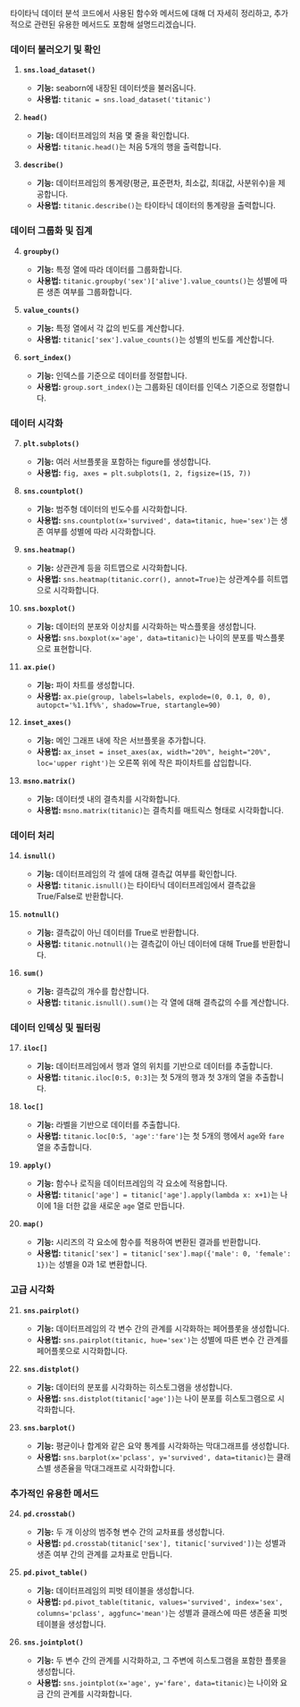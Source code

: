 타이타닉 데이터 분석 코드에서 사용된 함수와 메서드에 대해 더 자세히 정리하고, 추가적으로 관련된 유용한 메서드도 포함해 설명드리겠습니다.

### 데이터 불러오기 및 확인

1. **`sns.load_dataset()`**

   - **기능:** seaborn에 내장된 데이터셋을 불러옵니다.
   - **사용법:** `titanic = sns.load_dataset('titanic')`

2. **`head()`**

   - **기능:** 데이터프레임의 처음 몇 줄을 확인합니다.
   - **사용법:** `titanic.head()`는 처음 5개의 행을 출력합니다.

3. **`describe()`**
   - **기능:** 데이터프레임의 통계량(평균, 표준편차, 최소값, 최대값, 사분위수)을 제공합니다.
   - **사용법:** `titanic.describe()`는 타이타닉 데이터의 통계량을 출력합니다.

### 데이터 그룹화 및 집계

4. **`groupby()`**

   - **기능:** 특정 열에 따라 데이터를 그룹화합니다.
   - **사용법:** `titanic.groupby('sex')['alive'].value_counts()`는 성별에 따른 생존 여부를 그룹화합니다.

5. **`value_counts()`**

   - **기능:** 특정 열에서 각 값의 빈도를 계산합니다.
   - **사용법:** `titanic['sex'].value_counts()`는 성별의 빈도를 계산합니다.

6. **`sort_index()`**
   - **기능:** 인덱스를 기준으로 데이터를 정렬합니다.
   - **사용법:** `group.sort_index()`는 그룹화된 데이터를 인덱스 기준으로 정렬합니다.

### 데이터 시각화

7. **`plt.subplots()`**

   - **기능:** 여러 서브플롯을 포함하는 figure를 생성합니다.
   - **사용법:** `fig, axes = plt.subplots(1, 2, figsize=(15, 7))`

8. **`sns.countplot()`**

   - **기능:** 범주형 데이터의 빈도수를 시각화합니다.
   - **사용법:** `sns.countplot(x='survived', data=titanic, hue='sex')`는 생존 여부를 성별에 따라 시각화합니다.

9. **`sns.heatmap()`**

   - **기능:** 상관관계 등을 히트맵으로 시각화합니다.
   - **사용법:** `sns.heatmap(titanic.corr(), annot=True)`는 상관계수를 히트맵으로 시각화합니다.

10. **`sns.boxplot()`**

    - **기능:** 데이터의 분포와 이상치를 시각화하는 박스플롯을 생성합니다.
    - **사용법:** `sns.boxplot(x='age', data=titanic)`는 나이의 분포를 박스플롯으로 표현합니다.

11. **`ax.pie()`**

    - **기능:** 파이 차트를 생성합니다.
    - **사용법:** `ax.pie(group, labels=labels, explode=(0, 0.1, 0, 0), autopct='%1.1f%%', shadow=True, startangle=90)`

12. **`inset_axes()`**

    - **기능:** 메인 그래프 내에 작은 서브플롯을 추가합니다.
    - **사용법:** `ax_inset = inset_axes(ax, width="20%", height="20%", loc='upper right')`는 오른쪽 위에 작은 파이차트를 삽입합니다.

13. **`msno.matrix()`**
    - **기능:** 데이터셋 내의 결측치를 시각화합니다.
    - **사용법:** `msno.matrix(titanic)`는 결측치를 매트릭스 형태로 시각화합니다.

### 데이터 처리

14. **`isnull()`**

    - **기능:** 데이터프레임의 각 셀에 대해 결측값 여부를 확인합니다.
    - **사용법:** `titanic.isnull()`는 타이타닉 데이터프레임에서 결측값을 True/False로 반환합니다.

15. **`notnull()`**

    - **기능:** 결측값이 아닌 데이터를 True로 반환합니다.
    - **사용법:** `titanic.notnull()`는 결측값이 아닌 데이터에 대해 True를 반환합니다.

16. **`sum()`**
    - **기능:** 결측값의 개수를 합산합니다.
    - **사용법:** `titanic.isnull().sum()`는 각 열에 대해 결측값의 수를 계산합니다.

### 데이터 인덱싱 및 필터링

17. **`iloc[]`**

    - **기능:** 데이터프레임에서 행과 열의 위치를 기반으로 데이터를 추출합니다.
    - **사용법:** `titanic.iloc[0:5, 0:3]`는 첫 5개의 행과 첫 3개의 열을 추출합니다.

18. **`loc[]`**

    - **기능:** 라벨을 기반으로 데이터를 추출합니다.
    - **사용법:** `titanic.loc[0:5, 'age':'fare']`는 첫 5개의 행에서 `age`와 `fare` 열을 추출합니다.

19. **`apply()`**

    - **기능:** 함수나 로직을 데이터프레임의 각 요소에 적용합니다.
    - **사용법:** `titanic['age'] = titanic['age'].apply(lambda x: x+1)`는 나이에 1을 더한 값을 새로운 `age` 열로 만듭니다.

20. **`map()`**
    - **기능:** 시리즈의 각 요소에 함수를 적용하여 변환된 결과를 반환합니다.
    - **사용법:** `titanic['sex'] = titanic['sex'].map({'male': 0, 'female': 1})`는 성별을 0과 1로 변환합니다.

### 고급 시각화

21. **`sns.pairplot()`**

    - **기능:** 데이터프레임의 각 변수 간의 관계를 시각화하는 페어플롯을 생성합니다.
    - **사용법:** `sns.pairplot(titanic, hue='sex')`는 성별에 따른 변수 간 관계를 페어플롯으로 시각화합니다.

22. **`sns.distplot()`**

    - **기능:** 데이터의 분포를 시각화하는 히스토그램을 생성합니다.
    - **사용법:** `sns.distplot(titanic['age'])`는 나이 분포를 히스토그램으로 시각화합니다.

23. **`sns.barplot()`**
    - **기능:** 평균이나 합계와 같은 요약 통계를 시각화하는 막대그래프를 생성합니다.
    - **사용법:** `sns.barplot(x='pclass', y='survived', data=titanic)`는 클래스별 생존율을 막대그래프로 시각화합니다.

### 추가적인 유용한 메서드

24. **`pd.crosstab()`**

    - **기능:** 두 개 이상의 범주형 변수 간의 교차표를 생성합니다.
    - **사용법:** `pd.crosstab(titanic['sex'], titanic['survived'])`는 성별과 생존 여부 간의 관계를 교차표로 만듭니다.

25. **`pd.pivot_table()`**

    - **기능:** 데이터프레임의 피벗 테이블을 생성합니다.
    - **사용법:** `pd.pivot_table(titanic, values='survived', index='sex', columns='pclass', aggfunc='mean')`는 성별과 클래스에 따른 생존율 피벗 테이블을 생성합니다.

26. **`sns.jointplot()`**
    - **기능:** 두 변수 간의 관계를 시각화하고, 그 주변에 히스토그램을 포함한 플롯을 생성합니다.
    - **사용법:** `sns.jointplot(x='age', y='fare', data=titanic)`는 나이와 요금 간의 관계를 시각화합니다.

